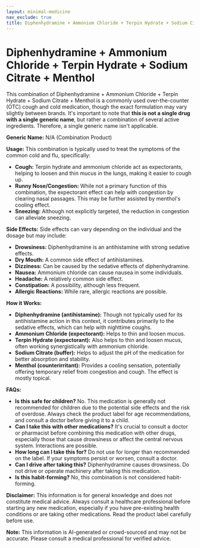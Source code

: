 ```yaml
---
layout: minimal-medicine
nav_exclude: true
title: Diphenhydramine + Ammonium Chloride + Terpin Hydrate + Sodium Citrate + Menthol
---
```


# Diphenhydramine + Ammonium Chloride + Terpin Hydrate + Sodium Citrate + Menthol

This combination of Diphenhydramine + Ammonium Chloride + Terpin Hydrate + Sodium Citrate + Menthol is a commonly used over-the-counter (OTC) cough and cold medication, though the exact formulation may vary slightly between brands.  It's important to note that **this is not a single drug with a single generic name**, but rather a combination of several active ingredients.  Therefore, a single generic name isn't applicable.


**Generic Name:**  N/A (Combination Product)


**Usage:** This combination is typically used to treat the symptoms of the common cold and flu, specifically:

* **Cough:**  Terpin hydrate and ammonium chloride act as expectorants, helping to loosen and thin mucus in the lungs, making it easier to cough up.
* **Runny Nose/Congestion:**  While not a primary function of this combination, the expectorant effect can help with congestion by clearing nasal passages.  This may be further assisted by menthol's cooling effect.
* **Sneezing:** Although not explicitly targeted, the reduction in congestion can alleviate sneezing.


**Side Effects:**  Side effects can vary depending on the individual and the dosage but may include:

* **Drowsiness:**  Diphenhydramine is an antihistamine with strong sedative effects.
* **Dry Mouth:** A common side effect of antihistamines.
* **Dizziness:**  Can be caused by the sedative effects of diphenhydramine.
* **Nausea:**  Ammonium chloride can cause nausea in some individuals.
* **Headache:**  A relatively common side effect.
* **Constipation:**  A possibility, although less frequent.
* **Allergic Reactions:** While rare, allergic reactions are possible.


**How it Works:**

* **Diphenhydramine (antihistamine):**  Though not typically used for its antihistamine action in this context,  it contributes primarily to the sedative effects, which can help with nighttime coughs.
* **Ammonium Chloride (expectorant):** Helps to thin and loosen mucus.
* **Terpin Hydrate (expectorant):**  Also helps to thin and loosen mucus, often working synergistically with ammonium chloride.
* **Sodium Citrate (buffer):** Helps to adjust the pH of the medication for better absorption and stability.
* **Menthol (counterirritant):**  Provides a cooling sensation, potentially offering temporary relief from congestion and cough.  The effect is mostly topical.


**FAQs:**

* **Is this safe for children?**  No.  This medication is generally not recommended for children due to the potential side effects and the risk of overdose. Always check the product label for age recommendations, and consult a doctor before giving it to a child.
* **Can I take this with other medications?**  It's crucial to consult a doctor or pharmacist before combining this medication with other drugs, especially those that cause drowsiness or affect the central nervous system. Interactions are possible.
* **How long can I take this for?**  Do not use for longer than recommended on the label.  If your symptoms persist or worsen, consult a doctor.
* **Can I drive after taking this?**  Diphenhydramine causes drowsiness. Do not drive or operate machinery after taking this medication.
* **Is this habit-forming?** No, this combination is not considered habit-forming.


**Disclaimer:** This information is for general knowledge and does not constitute medical advice. Always consult a healthcare professional before starting any new medication, especially if you have pre-existing health conditions or are taking other medications.  Read the product label carefully before use.


**Note:** This information is AI-generated or crowd-sourced and may not be accurate. Please consult a medical professional for verified advice.